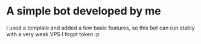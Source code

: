 # A simple bot developed by me
I used a template and added a few basic features, so this bot can run stably with a very weak VPS
I fogot token :p
